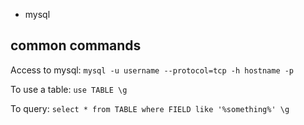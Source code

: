 
-  mysql


## common commands

Access to mysql:
`mysql -u username --protocol=tcp -h hostname -p`

To use a table:
`use TABLE \g`

To query:
`select * from TABLE where FIELD like '%something%' \g`




